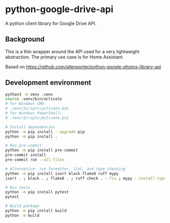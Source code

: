 # python-google-drive-api

A python client library for Google Drive API.

## Background

This is a thin wrapper around the API used for a very lightweight abstraction.
The primary use case is for Home Assistant.

Based on <https://github.com/allenporter/python-google-photos-library-api>

## Development environment

```sh
python3 -m venv .venv
source .venv/bin/activate
# for Windows CMD:
# .venv\Scripts\activate.bat
# for Windows PowerShell:
# .venv\Scripts\Activate.ps1

# Install dependencies
python -m pip install --upgrade pip
python -m pip install .

# Run pre-commit
python -m pip install pre-commit
pre-commit install
pre-commit run --all-files

# Alternative: run formatter, lint, and type checking
python -m pip install isort black flake8 ruff mypy
isort . ; black . ; flake8 . ; ruff check . --fix ; mypy --install-types .

# Run tests
python -m pip install pytest
pytest

# Build package
python -m pip install build
python -m build
```
